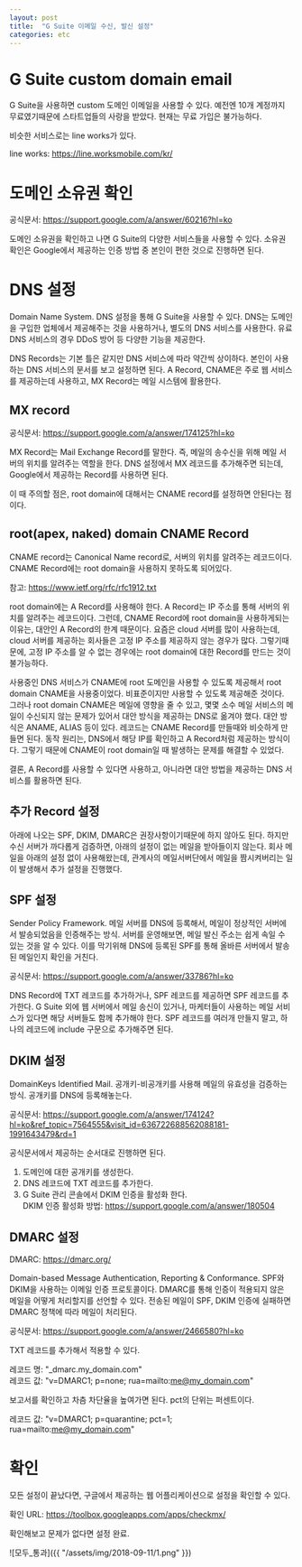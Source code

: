 ```yaml
---
layout: post
title:  "G Suite 이메일 수신, 발신 설정"
categories: etc
---
```


# G Suite custom domain email

G Suite을 사용하면 custom 도메인 이메일을 사용할 수 있다.
예전엔 10개 계정까지 무료였기때문에 스타트업들의 사랑을 받았다.
현재는 무료 가입은 불가능하다.

비슷한 서비스로는 line works가 있다.

line works: <https://line.worksmobile.com/kr/>

# 도메인 소유권 확인

공식문서: <https://support.google.com/a/answer/60216?hl=ko>

도메인 소유권을 확인하고 나면 G Suite의 다양한 서비스들을 사용할 수 있다.
소유권 확인은 Google에서 제공하는 인증 방법 중 본인이 편한 것으로 진행하면 된다.

# DNS 설정

Domain Name System.
DNS 설정을 통해 G Suite을 사용할 수 있다.
DNS는 도메인을 구입한 업체에서 제공해주는 것을 사용하거나, 별도의 DNS 서비스를 사용한다.
유료 DNS 서비스의 경우 DDoS 방어 등 다양한 기능을 제공한다.

DNS Records는 기본 틀은 같지만 DNS 서비스에 따라 약간씩 상이하다.
본인이 사용하는 DNS 서비스의 문서를 보고 설정하면 된다.
A Record, CNAME은 주로 웹 서비스를 제공하는데 사용하고, MX Record는 메일 시스템에 활용한다.

## MX record

공식문서: <https://support.google.com/a/answer/174125?hl=ko>

MX Record는 Mail Exchange Record를 말한다.
즉, 메일의 송수신을 위해 메일 서버의 위치를 알려주는 역할을 한다.
DNS 설정에서 MX 레코드를 추가해주면 되는데, Google에서 제공하는 Record를 사용하면 된다.

이 때 주의할 점은, root domain에 대해서는 CNAME record를 설정하면 안된다는 점이다.

## root(apex, naked) domain CNAME Record

CNAME record는 Canonical Name record로, 서버의 위치를 알려주는 레코드이다.
CNAME Record에는 root domain을 사용하지 못하도록 되어있다.

참고: <https://www.ietf.org/rfc/rfc1912.txt>

root domain에는 A Record를 사용해야 한다.
A Record는 IP 주소를 통해 서버의 위치를 알려주는 레코드이다.
그런데, CNAME Record에 root domain을 사용하게되는 이유는, 대안인 A Record의 한계 때문이다.
요즘은 cloud 서버를 많이 사용하는데, cloud 서버를 제공하는 회사들은 고정 IP 주소를 제공하지 않는 경우가 많다.
그렇기때문에, 고정 IP 주소를 알 수 없는 경우에는 root domain에 대한 Record를 만드는 것이 불가능하다.

사용중인 DNS 서비스가 CNAME에 root 도메인을 사용할 수 있도록 제공해서 root domain CNAME을 사용중이었다.
비표준이지만 사용할 수 있도록 제공해준 것이다.
그러나 root domain CNAME은 메일에 영향을 줄 수 있고, 몇몇 소수 메일 서비스의 메일이 수신되지 않는 문제가 있어서 대안 방식을 제공하는 DNS로 옮겨야 했다.
대안 방식은 ANAME, ALIAS 등이 있다.
레코드는 CNAME Record를 만들때와 비슷하게 만들면 된다.
동작 원리는, DNS에서 해당 IP를 확인하고 A Record처럼 제공하는 방식이다.
그렇기 때문에 CNAME이 root domain일 때 발생하는 문제를 해결할 수 있었다.

결론, A Record를 사용할 수 있다면 사용하고, 아니라면 대안 방법을 제공하는 DNS 서비스를 활용하면 된다.

## 추가 Record 설정

아래에 나오는 SPF, DKIM, DMARC은 권장사항이기때문에 하지 않아도 된다.
하지만 수신 서버가 까다롭게 검증하면, 아래의 설정이 없는 메일을 받아들이지 않는다.
회사 메일을 아래의 설정 없이 사용해왔는데, 관계사의 메일서버단에서 메일을 짬시켜버리는 일이 발생해서 추가 설정을 진행했다.

## SPF 설정

Sender Policy Framework.
메일 서버를 DNS에 등록해서, 메일이 정상적인 서버에서 발송되었음을 인증해주는 방식.
서버를 운영해보면, 메일 발신 주소는 쉽게 속일 수 있는 것을 알 수 있다.
이를 막기위해 DNS에 등록된 SPF를 통해 올바른 서버에서 발송된 메일인지 확인을 거친다.

공식문서: <https://support.google.com/a/answer/33786?hl=ko>

DNS Record에 TXT 레코드를 추가하거나, SPF 레코드를 제공하면 SPF 레코드를 추가한다.
G Suite 외에 웹 서버에서 메일 송신이 있거나, 마케터들이 사용하는 메일 서비스가 있다면 해당 서버들도 함께 추가해야 한다.
SPF 레코드를 여러개 만들지 말고, 하나의 레코드에 include 구문으로 추가해주면 된다.

## DKIM 설정

DomainKeys Identified Mail.
공개키-비공개키를 사용해 메일의 유효성을 검증하는 방식.
공개키를 DNS에 등록해놓는다.

공식문서: <https://support.google.com/a/answer/174124?hl=ko&ref_topic=7564555&visit_id=636722688562088181-1991643479&rd=1>

공식문서에서 제공하는 순서대로 진행하면 된다.
1. 도메인에 대한 공개키를 생성한다.
2. DNS 레코드에 TXT 레코드를 추가한다.
3. G Suite 관리 콘솔에서 DKIM 인증을 활성화 한다.
<br />DKIM 인증 활성화 방법: <https://support.google.com/a/answer/180504>

## DMARC 설정

DMARC: <https://dmarc.org/>

Domain-based Message Authentication, Reporting & Conformance.
SPF와 DKIM을 사용하는 이메일 인증 프로토콜이다.
DMARC를 통해 인증이 적용되지 않은 메일을 어떻게 처리할지를 선언할 수 있다.
전송된 메일이 SPF, DKIM 인증에 실패하면 DMARC 정책에 따라 메일이 처리된다.

공식문서: <https://support.google.com/a/answer/2466580?hl=ko>

TXT 레코드를 추가해서 적용할 수 있다.

레코드 명: \"\_dmarc.my_domain.com\"<br />
레코드 값: \"v=DMARC1; p=none; rua=mailto:me@my_domain.com\"

보고서를 확인하고 차츰 차단율을 높여가면 된다.
pct의 단위는 퍼센트이다.

레코드 값: \"v=DMARC1; p=quarantine; pct=1; rua=mailto:me@my_domain.com\"

# 확인

모든 설정이 끝났다면, 구글에서 제공하는 웹 어플리케이션으로 설정을 확인할 수 있다.

확인 URL: <https://toolbox.googleapps.com/apps/checkmx/>

확인해보고 문제가 없다면 설정 완료.

![모두_통과]({{ "/assets/img/2018-09-11/1.png" }})